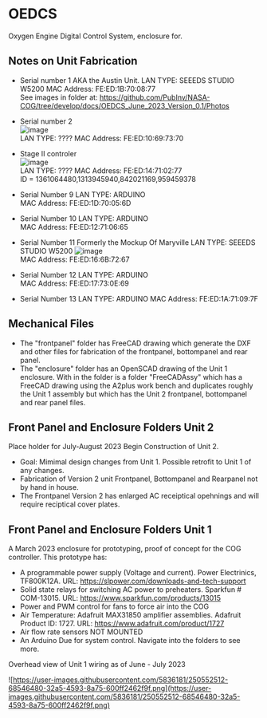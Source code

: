 # OEDCS
Oxygen Engine Digital Control System, enclosure for.

## Notes on Unit Fabrication
* Serial number 1  AKA the Austin Unit.
LAN TYPE: SEEEDS STUDIO W5200
MAC Address: FE:ED:1B:70:08:77  
See images in folder at: https://github.com/PubInv/NASA-COG/tree/develop/docs/OEDCS_June_2023_Version_0.1/Photos


* Serial number 2  
![image](https://github.com/PubInv/NASA-COG/assets/5836181/655e3bbb-fb48-4e31-902a-e10b74c27fa8)  
LAN TYPE: ????
MAC Address: FE:ED:10:69:73:70

* Stage II controler  
![image](https://github.com/PubInv/NASA-COG/assets/5836181/a146b12b-d7b1-4ecf-a571-1e2d6c8f414f)  
LAN TYPE: ????
MAC Address: FE:ED:14:71:02:77  
ID = 1361064480,1313945940,842021169,959459378


* Serial Number 9
LAN TYPE: ARDUINO  
MAC Address: FE:ED:1D:70:05:6D

* Serial Number 10
LAN TYPE: ARDUINO  
MAC Address: FE:ED:12:71:06:65

* Serial Number 11 Formerly the Mockup Of Maryville
LAN TYPE: SEEEDS STUDIO W5200
![image](https://github.com/PubInv/NASA-COG/assets/5836181/63be5e1f-a040-488d-ab4e-60636bda7cb7)  
MAC Address: FE:ED:16:6B:72:67

* Serial Number 12
LAN TYPE: ARDUINO  
MAC Address: FE:ED:17:73:0E:69

* Serial Number 13
LAN TYPE: ARDUINO 
MAC Address: FE:ED:1A:71:09:7F 

## Mechanical Files

* The "frontpanel" folder has FreeCAD drawing which generate the DXF and other files for fabrication of the frontpanel, bottompanel and rear panel.
* The "enclosure" folder has an OpenSCAD drawing of the Unit 1 enclosure. With in the folder is a folder "FreeCADAssy" which has a FreeCAD drawing using the A2plus work bench and duplicates roughly the Unit 1 assembly but which has the Unit 2 frontpanel, bottompanel and rear panel files.

## Front Panel and Enclosure Folders  Unit 2
Place holder for July-August 2023 Begin Construction of Unit 2. 

* Goal: Mimimal design changes from Unit 1. Possible retrofit to Unit 1 of any changes.
* Fabrication of Version 2 unit Frontpanel, Bottompanel and Rearpanel not by hand in house. 
* The Frontpanel Version 2 has enlarged AC receiptical opehnings and will require reciptical cover plates.


## Front Panel and Enclosure Folders  Unit 1
A March 2023 enclosure for prototyping, proof of concept for the COG controller. 
This prototype has:
* A programmable power supply (Voltage and current). Power Electrinics, TF800K12A. URL: https://slpower.com/downloads-and-tech-support
* Solid state relays for switching AC power to preheaters. Sparkfun # COM-13015. URL: https://www.sparkfun.com/products/13015  
* Power and PWM control for fans to force air into the COG
* Air Temperature: Adafruit MAX31850 amplifier assemblies. Adafruit Product ID: 1727. URL: https://www.adafruit.com/product/1727
* Air flow rate sensors  NOT MOUNTED
* An Arduino Due for system control.
Navigate into the folders to see more.


Overhead view of Unit 1 wiring as of June - July 2023

![https://user-images.githubusercontent.com/5836181/250552512-68546480-32a5-4593-8a75-600ff2462f9f.png](https://user-images.githubusercontent.com/5836181/250552512-68546480-32a5-4593-8a75-600ff2462f9f.png)
